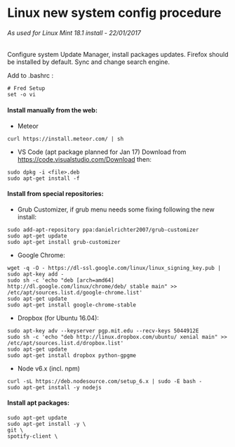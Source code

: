 Linux new system config procedure
=================================
###### As used for Linux Mint 18.1 install - 22/01/2017

Configure system Update Manager, install packages updates.
Firefox should be installed by default. Sync and change search engine.

Add to .bashrc :
```
# Fred Setup
set -o vi
```
#### Install manually from the web:
* Meteor
```shell
curl https://install.meteor.com/ | sh
```
* VS Code (apt package planned for Jan 17)
Download from https://code.visualstudio.com/Download then:
```shell
sudo dpkg -i <file>.deb
sudo apt-get install -f
```
#### Install from special repositories:
* Grub Customizer, if grub menu needs some fixing following the new install:
```shell
sudo add-apt-repository ppa:danielrichter2007/grub-customizer
sudo apt-get update
sudo apt-get install grub-customizer
```
* Google Chrome:
```shell
wget -q -O - https://dl-ssl.google.com/linux/linux_signing_key.pub | sudo apt-key add -
sudo sh -c 'echo "deb [arch=amd64] http://dl.google.com/linux/chrome/deb/ stable main" >> /etc/apt/sources.list.d/google-chrome.list'
sudo apt-get update 
sudo apt-get install google-chrome-stable
```
* Dropbox (for Ubuntu 16.04):
```shell
sudo apt-key adv --keyserver pgp.mit.edu --recv-keys 5044912E
sudo sh -c 'echo "deb http://linux.dropbox.com/ubuntu/ xenial main" >> /etc/apt/sources.list.d/dropbox.list'
sudo apt-get update 
sudo apt-get install dropbox python-gpgme
```
* Node v6.x (incl. npm)
```shell
curl -sL https://deb.nodesource.com/setup_6.x | sudo -E bash -
sudo apt-get install -y nodejs
```
#### Install apt packages:
```shell
sudo apt-get update 
sudo apt-get install -y \
git \
spotify-client \


